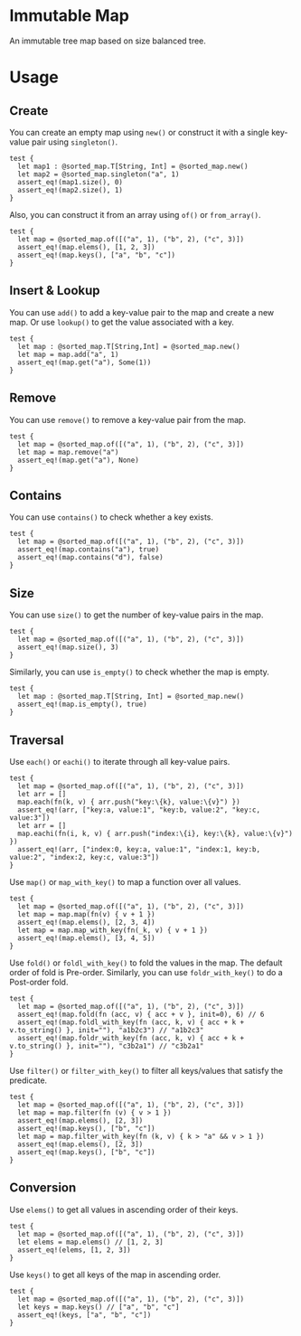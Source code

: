 
# Immutable Map

An immutable tree map based on size balanced tree.

# Usage

## Create

You can create an empty map using `new()` or construct it with a single key-value pair using `singleton()`.

```moonbit
test {
  let map1 : @sorted_map.T[String, Int] = @sorted_map.new()
  let map2 = @sorted_map.singleton("a", 1)
  assert_eq!(map1.size(), 0)
  assert_eq!(map2.size(), 1)
}
```

Also, you can construct it from an array using `of()` or `from_array()`.

```moonbit
test {
  let map = @sorted_map.of([("a", 1), ("b", 2), ("c", 3)])
  assert_eq!(map.elems(), [1, 2, 3])
  assert_eq!(map.keys(), ["a", "b", "c"])
}
```

## Insert & Lookup

You can use `add()` to add a key-value pair to the map and create a new map. Or use `lookup()` to get the value associated with a key.

```moonbit
test {
  let map : @sorted_map.T[String,Int] = @sorted_map.new()
  let map = map.add("a", 1)
  assert_eq!(map.get("a"), Some(1))
}
```

## Remove

You can use `remove()` to remove a key-value pair from the map.

```moonbit
test {
  let map = @sorted_map.of([("a", 1), ("b", 2), ("c", 3)])
  let map = map.remove("a")
  assert_eq!(map.get("a"), None)
}
```

## Contains

You can use `contains()` to check whether a key exists.

```moonbit
test {
  let map = @sorted_map.of([("a", 1), ("b", 2), ("c", 3)])
  assert_eq!(map.contains("a"), true)
  assert_eq!(map.contains("d"), false)
}
```

## Size

You can use `size()` to get the number of key-value pairs in the map.

```moonbit
test {
  let map = @sorted_map.of([("a", 1), ("b", 2), ("c", 3)])
  assert_eq!(map.size(), 3)
}
```

Similarly, you can use `is_empty()` to check whether the map is empty.

```moonbit
test {
  let map : @sorted_map.T[String, Int] = @sorted_map.new()
  assert_eq!(map.is_empty(), true)
}
```

## Traversal

Use `each()` or `eachi()` to iterate through all key-value pairs.

```moonbit
test {
  let map = @sorted_map.of([("a", 1), ("b", 2), ("c", 3)])
  let arr = []
  map.each(fn(k, v) { arr.push("key:\{k}, value:\{v}") })
  assert_eq!(arr, ["key:a, value:1", "key:b, value:2", "key:c, value:3"])
  let arr = []
  map.eachi(fn(i, k, v) { arr.push("index:\{i}, key:\{k}, value:\{v}") })
  assert_eq!(arr, ["index:0, key:a, value:1", "index:1, key:b, value:2", "index:2, key:c, value:3"])
}
```

Use `map()` or `map_with_key()` to map a function over all values.

```moonbit
test {
  let map = @sorted_map.of([("a", 1), ("b", 2), ("c", 3)])
  let map = map.map(fn(v) { v + 1 })
  assert_eq!(map.elems(), [2, 3, 4])
  let map = map.map_with_key(fn(_k, v) { v + 1 })
  assert_eq!(map.elems(), [3, 4, 5])
}
```

Use `fold()` or `foldl_with_key()` to fold the values in the map. The default order of fold is Pre-order.
Similarly, you can use `foldr_with_key()` to do a Post-order fold.

```moonbit
test {
  let map = @sorted_map.of([("a", 1), ("b", 2), ("c", 3)])
  assert_eq!(map.fold(fn (acc, v) { acc + v }, init=0), 6) // 6
  assert_eq!(map.foldl_with_key(fn (acc, k, v) { acc + k + v.to_string() }, init=""), "a1b2c3") // "a1b2c3"
  assert_eq!(map.foldr_with_key(fn (acc, k, v) { acc + k + v.to_string() }, init=""), "c3b2a1") // "c3b2a1"
}
```

Use `filter()` or `filter_with_key()` to filter all keys/values that satisfy the predicate.

```moonbit
test {
  let map = @sorted_map.of([("a", 1), ("b", 2), ("c", 3)])
  let map = map.filter(fn (v) { v > 1 })
  assert_eq!(map.elems(), [2, 3])
  assert_eq!(map.keys(), ["b", "c"])
  let map = map.filter_with_key(fn (k, v) { k > "a" && v > 1 })
  assert_eq!(map.elems(), [2, 3])
  assert_eq!(map.keys(), ["b", "c"])
}
```

## Conversion

Use `elems()` to get all values in ascending order of their keys.

```moonbit
test {
  let map = @sorted_map.of([("a", 1), ("b", 2), ("c", 3)])
  let elems = map.elems() // [1, 2, 3]
  assert_eq!(elems, [1, 2, 3])
}
```

Use `keys()` to get all keys of the map in ascending order.

```moonbit
test {
  let map = @sorted_map.of([("a", 1), ("b", 2), ("c", 3)])
  let keys = map.keys() // ["a", "b", "c"]
  assert_eq!(keys, ["a", "b", "c"])
}
```

